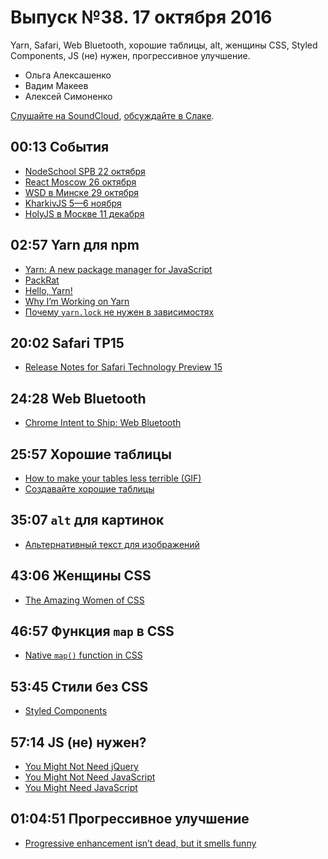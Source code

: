 # Выпуск №38. 17 октября 2016

Yarn, Safari, Web Bluetooth, хорошие таблицы, alt, женщины CSS, Styled Components, JS (не) нужен, прогрессивное улучшение.

- Ольга Алексашенко
- Вадим Макеев
- Алексей Симоненко

[Слушайте на SoundCloud](https://soundcloud.com/web-standards/episode-38), [обсуждайте в Слаке](https://web-standards.slack.com/messages/podcast/).

## 00:13 События

- [NodeSchool SPB 22 октября](https://github.com/nodeschool/spb/issues/35)
- [React Moscow 26 октября](http://www.meetup.com/React-Moscow-Meetup/events/234802115/)
- [WSD в Минске 29 октября](https://wsd.events/2016/10/29/)
- [KharkivJS 5—6 ноября](http://kharkivjs.org/)
- [HolyJS в Москве 11 декабря](http://holyjs.ru/)

## 02:57 Yarn для npm

- [Yarn: A new package manager for JavaScript](https://code.facebook.com/posts/1840075619545360)
- [PackRat](https://github.com/an9eldust/packrat)
- [Hello, Yarn!](http://blog.npmjs.org/post/151660845210/hello-yarn)
- [Why I’m Working on Yarn](http://yehudakatz.com/2016/10/11/im-excited-to-work-on-yarn-the-new-js-package-manager-2/)
- [Почему `yarn.lock` не нужен в зависимостях](https://github.com/yarnpkg/yarn/issues/838#issuecomment-253362537)

## 20:02 Safari TP15

- [Release Notes for Safari Technology Preview 15](https://webkit.org/blog/6987/release-notes-for-safari-technology-preview-15/)

## 24:28 Web Bluetooth

- [Chrome Intent to Ship: Web Bluetooth](https://groups.google.com/a/chromium.org/d/msg/blink-dev/Ono3RWkejAA/2skvuBhSCQAJ)

## 25:57 Хорошие таблицы

- [How to make your tables less terrible (GIF)](http://i.imgur.com/ZY8dKpA.gif)
- [Создавайте хорошие таблицы](https://habr.ru/p/312422/)

## 35:07 `alt` для картинок

- [Альтернативный текст для изображений](http://prgssr.ru/development/alternativnyj-tekst-dlya-izobrazhenij.html)

## 43:06 Женщины CSS

- [The Amazing Women of CSS](https://rachelandrew.co.uk/archives/2016/10/11/the-amazing-women-of-css/)

## 46:57 Функция `map` в CSS

- [Native `map()` function in CSS](https://github.com/w3c/csswg-drafts/issues/581)

## 53:45 Стили без CSS

- [Styled Components](https://styled-components.com/)

## 57:14 JS (не) нужен?

- [You Might Not Need jQuery](http://youmightnotneedjquery.com/)
- [You Might Not Need JavaScript](http://youmightnotneedjs.com/)
- [You Might Need JavaScript](http://hugogiraudel.com/2016/10/13/you-might-need-javascript/)

## 01:04:51 Прогрессивное улучшение

- [Progressive enhancement isn’t dead, but it smells funny](https://nolanlawson.com/2016/10/13/progressive-enhancement-isnt-dead-but-it-smells-funny/)
